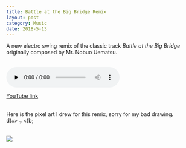 ```yaml
---
title: Battle at the Big Bridge Remix
layout: post
category: Music
date: 2018-5-13
---
```


A new electro swing remix of the classic track <i>Battle at the Big Bridge</i> originally composed by Mr. Nobuo Uematsu.<br/><br/>

<audio id="audio" controls="" preload="none">
<source id="mp3" src="../music/remix/Battle at the Big Bridge (Electro Swing Remix).mp3" type="audio/mpeg">
</audio>

<a href="https://www.youtube.com/nkXg11Dp4lQ"  target="_blank"> YouTube link </a><br/><br/>

Here is the pixel art I drew for this remix, sorry for my bad drawing. <br/> d(๑> ₃ <)b;<br/><br/>

![]("../old_backup/images/bigbridge_720p.jpg")